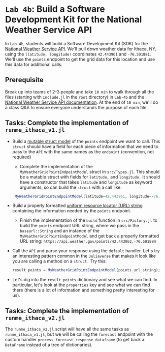 # `Lab 4b`: Build a Software Development Kit for the National Weather Service API
In `Lab 4b`, students will build a Software Development Kit (SDK) for the [National Weather Service API](https://www.weather.gov/documentation/services-web-api). We'll pull down weather data for Ithaca, NY, using the `(latitude, longitude)` coordinates `42.443961` and `-76.501881`. We'll use the `points` endpoint to get the grid data for this location and use this data for additional calls. 

## Prerequisite 
Break up into teams of 2-3 people and take `10 min` to walk through all the files (starting with `Include.jl` in the `root` directory) in `Lab-4b` and the [National Weather Service API documentation](https://www.weather.gov/documentation/services-web-api). At the end of `10 min`, we'll do a class Q&A to ensure everyone understands the purpose of each file.

## Tasks: Complete the implementation of `runme_ithaca_v1.jl`

* Build a [mutable struct model](https://docs.julialang.org/en/v1/manual/types/#Composite-Types) of the `points` endpoint we want to call. This `struct` should have a field for each piece of information that we need to pass to the `API` with the same names as the `endpoint` (convention, not required)
    * Complete the implementation of the `MyWeatherGridPointEndpointModel` struct in `src/Types.jl`. This should be a mutable struct with fields for `latitude,` and `longitude.` It should have a constructor that takes `latitude` and `longitude` as keyword arguments, so can build the `struct` with a call like:
    
    ```julia
     MyWeatherGridPointEndpointModel(latitude=42.443961, longitude=-76.501881)
     ```

* Build a properly formatted [uniform resource locator (URL) string](https://en.wikipedia.org/wiki/URL) containing the information needed by the `points` endpoint.
    * Finish the implementation of the `build` function in `src/Factory.jl` to build the `points` endpoint URL string, where we pass in the `baseurl::String` and an instance of the `MyWeatherGridPointEndpointModel` and get back a properly formatted URL string: `https://api.weather.gov/points/42.443962,-76.501884`

* Call the `API` and parse your response using the `default` handler. Let's try an interesting pattern common in the `Juliaverse` that makes it look like you are calling a method on a `struct.` Try this:
    
    ```julia
    result_points = MyWeatherGridPointEndpointModel(points_url_string);
    ```

* Let's dig into the `result_points` dictionary and see what we can find. In particular, let's look at the `properties` key and see what we can find there (there is a lot of information and something pretty interesting for us).

## Tasks: Complete the implementation of `runme_ithaca_v2.jl`
The `runme_ithaca_v2.jl` script will have all the same tasks as `runme_ithaca_v1.jl`, but we will be calling the `forecast` endpoint with the custom handler `process_forecast_response_dataframe` (to get back a `DataFrame` instead of a tree of dictionaries).
